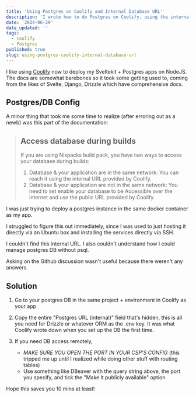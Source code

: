 ```yaml
---
title: 'Using Postgres on Coolify and Internal Database URL'
description: 'I wrote how to do Postgres on Coolify, using the internal database URL.'
date: '2024-06-29'
date_updated: ''
tags:
  - Coolify
  - Postgres
published: true
slug: using-postgres-coolify-internal-database-url
---
```


I like using [Coolify](https://coolify.io/) now to deploy my Sveltekit + Postgres apps on NodeJS. The docs are somewhat barebones so it took some getting used to, coming from the likes of Svelte, Django, Drizzle which have comprehensive docs.

## Postgres/DB Config

A minor thing that took me some time to realize (after erroring out as a newb) was this part of the documentation:

> ## Access database during builds
>
> If you are using Nixpacks build pack, you have two ways to access your database during builds:
>
> 1. Database & your application are in the same network: You can reach it using the internal URL provided by Coolify.
> 2. Database & your application are not in the same network: You need to set enable your database to be Accessible over the internet and use the public URL provided by Coolify.

I was just trying to deploy a postgres instance in the same docker container as my app.

I struggled to figure this out immediately, since I was used to just hosting it directly via an Ubuntu box and installing the services directly via SSH.

I couldn't find this internal URL. I also couldn't understand how I could manage postgres DB without psql.

Asking on the Github discussion wasn't useful because there weren't any answers.

## Solution

1. Go to your postgres DB in the same project + environment in Coolify as your app

2. Copy the entire "Postgres URL (internal)" field that's hidden, this is all you need for Drizzle or whatever ORM as the .env key. It was what Coolify wrote down when you set up the DB the first time.

3. If you need DB access remotely,
   - _MAKE SURE YOU OPEN THE PORT IN YOUR CSP'S CONFIG_ (this tripped me up until I realized while doing other stuff with routing tables)
   - Use something like DBeaver with the query string above, the port you specify, and tick the "Make it publicly available" option

Hope this saves you 10 mins at least!
